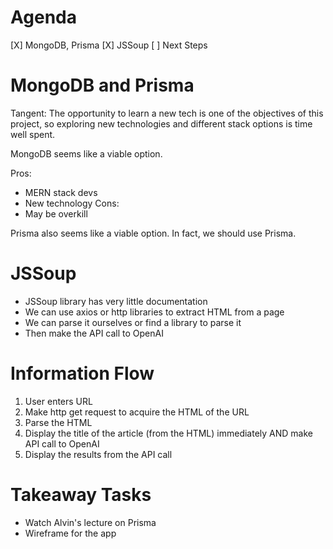 # Agenda

[X] MongoDB, Prisma
[X] JSSoup
[ ] Next Steps

# MongoDB and Prisma

Tangent: The opportunity to learn a new tech is one of the objectives of this project, so exploring new technologies and different stack options is time well spent.

MongoDB seems like a viable option. 

Pros:
- MERN stack devs
- New technology
Cons:
- May be overkill

Prisma also seems like a viable option. In fact, we should use Prisma. 

# JSSoup
- JSSoup library has very little documentation
- We can use axios or http libraries to extract HTML from a page
- We can parse it ourselves or find a library to parse it
- Then make the API call to OpenAI

# Information Flow

1. User enters URL
2. Make http get request to acquire the HTML of the URL
3. Parse the HTML
4. Display the title of the article (from the HTML) immediately AND make API call to OpenAI
5. Display the results from the API call 

# Takeaway Tasks

- Watch Alvin's lecture on Prisma
- Wireframe for the app